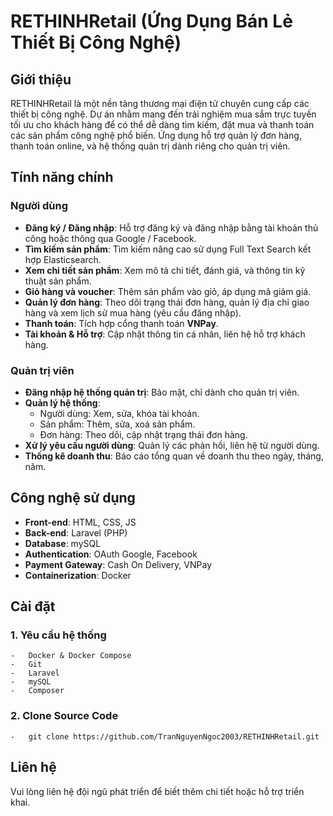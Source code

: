 # RETHINHRetail (Ứng Dụng Bán Lẻ Thiết Bị Công Nghệ)

## Giới thiệu

RETHINHRetail là một nền tảng thương mại điện tử chuyên cung cấp các thiết bị công nghệ. Dự án nhằm mang đến trải nghiệm mua sắm trực tuyến tối ưu cho khách hàng để có thể dễ dàng tìm kiếm, đặt mua và thanh toán các sản phẩm công nghệ phổ biến. Ứng dụng hỗ trợ quản lý đơn hàng, thanh toán online, và hệ thống quản trị dành riêng cho quản trị viên.

## Tính năng chính

### Người dùng

-   **Đăng ký / Đăng nhập**: Hỗ trợ đăng ký và đăng nhập bằng tài khoản thủ công hoặc thông qua Google / Facebook.
-   **Tìm kiếm sản phẩm**: Tìm kiếm nâng cao sử dụng Full Text Search kết hợp Elasticsearch.
-   **Xem chi tiết sản phẩm**: Xem mô tả chi tiết, đánh giá, và thông tin kỹ thuật sản phẩm.
-   **Giỏ hàng và voucher**: Thêm sản phẩm vào giỏ, áp dụng mã giảm giá.
-   **Quản lý đơn hàng**: Theo dõi trạng thái đơn hàng, quản lý địa chỉ giao hàng và xem lịch sử mua hàng (yêu cầu đăng nhập).
-   **Thanh toán**: Tích hợp cổng thanh toán **VNPay**.
-   **Tài khoản & Hỗ trợ**: Cập nhật thông tin cá nhân, liên hệ hỗ trợ khách hàng.

### Quản trị viên

-   **Đăng nhập hệ thống quản trị**: Bảo mật, chỉ dành cho quản trị viên.
-   **Quản lý hệ thống**:
    -   Người dùng: Xem, sửa, khóa tài khoản.
    -   Sản phẩm: Thêm, sửa, xoá sản phẩm.
    -   Đơn hàng: Theo dõi, cập nhật trạng thái đơn hàng.
-   **Xử lý yêu cầu người dùng**: Quản lý các phản hồi, liên hệ từ người dùng.
-   **Thống kê doanh thu**: Báo cáo tổng quan về doanh thu theo ngày, tháng, năm.

## Công nghệ sử dụng

-   **Front-end**: HTML, CSS, JS
-   **Back-end**: Laravel (PHP)
-   **Database**: mySQL
-   **Authentication**: OAuth Google, Facebook
-   **Payment Gateway**: Cash On Delivery, VNPay
-   **Containerization**: Docker

## Cài đặt

### 1. Yêu cầu hệ thống
    -   Docker & Docker Compose
    -   Git
    -   Laravel
    -   mySQL
    -   Composer

### 2. Clone Source Code
    -   git clone https://github.com/TranNguyenNgoc2003/RETHINHRetail.git

## Liên hệ

Vui lòng liên hệ đội ngũ phát triển để biết thêm chi tiết hoặc hỗ trợ triển khai.

